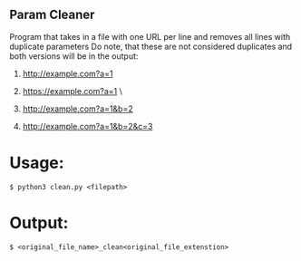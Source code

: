 ## Param Cleaner
Program that takes in a file with one URL per line and removes all lines with duplicate parameters
Do note, that these are not considered duplicates and both versions will be in the output:
1. http://example.com?a=1
2. https://example.com?a=1
\

1. http://example.com?a=1&b=2
2. http://example.com?a=1&b=2&c=3


# Usage:
`$ python3 clean.py <filepath>`

# Output:
`$ <original_file_name>_clean<original_file_extenstion>`
